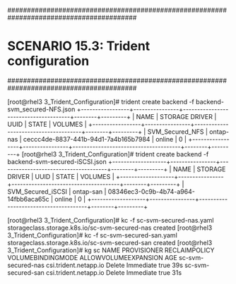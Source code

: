 #########################################################################################
# SCENARIO 15.3: Trident configuration
#########################################################################################  

[root@rhel3 3_Trident_Configuration]# trident create backend -f backend-svm_secured-NFS.json
+-----------------+----------------+--------------------------------------+--------+---------+
|      NAME       | STORAGE DRIVER |                 UUID                 | STATE  | VOLUMES |
+-----------------+----------------+--------------------------------------+--------+---------+
| SVM_Secured_NFS | ontap-nas      | ceccc4de-8837-441b-94d1-7a4b165b7984 | online |       0 |
+-----------------+----------------+--------------------------------------+--------+---------+
[root@rhel3 3_Trident_Configuration]# trident create backend -f backend-svm-secured-iSCSI.json
+-------------------+----------------+--------------------------------------+--------+---------+
|       NAME        | STORAGE DRIVER |                 UUID                 | STATE  | VOLUMES |
+-------------------+----------------+--------------------------------------+--------+---------+
| SVM_Secured_iSCSI | ontap-san      | 08346ec3-0c9b-4b74-a964-14fbb6aca65c | online |       0 |
+-------------------+----------------+--------------------------------------+--------+---------+


[root@rhel3 3_Trident_Configuration]# kc -f sc-svm-secured-nas.yaml
storageclass.storage.k8s.io/sc-svm-secured-nas created
[root@rhel3 3_Trident_Configuration]# kc -f sc-svm-secured-san.yaml
storageclass.storage.k8s.io/sc-svm-secured-san created
[root@rhel3 3_Trident_Configuration]# kg sc
NAME                          PROVISIONER             RECLAIMPOLICY   VOLUMEBINDINGMODE   ALLOWVOLUMEEXPANSION   AGE
sc-svm-secured-nas            csi.trident.netapp.io   Delete          Immediate           true                   39s
sc-svm-secured-san            csi.trident.netapp.io   Delete          Immediate           true                   31s



